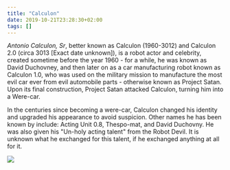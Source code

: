 ```yaml
---
title: "Calculon"
date: 2019-10-21T23:28:30+02:00
tags: []
---
```


_Antonio Calculon, Sr_, better known as Calculon (1960-3012) and Calculon 2.0 (circa 3013 [Exact date unknown]), is a robot actor and celebrity, created sometime before the year 1960 - for a while, he was known as David Duchovney, and then later on as a car manufacturing robot known as Calculon 1.0, who was used on the military mission to manufacture the most evil car ever from evil automobile parts - otherwise known as Project Satan. Upon its final construction, Project Satan attacked Calculon, turning him into a Were-car.

In the centuries since becoming a were-car, Calculon changed his identity and upgraded his appearance to avoid suspicion. Other names he has been known by include: Acting Unit 0.8, Thespo-mat, and David Duchovny. He was also given his "Un-holy acting talent" from the Robot Devil. It is unknown what he exchanged for this talent, if he exchanged anything at all for it.

![](/images/calculon.jpg)